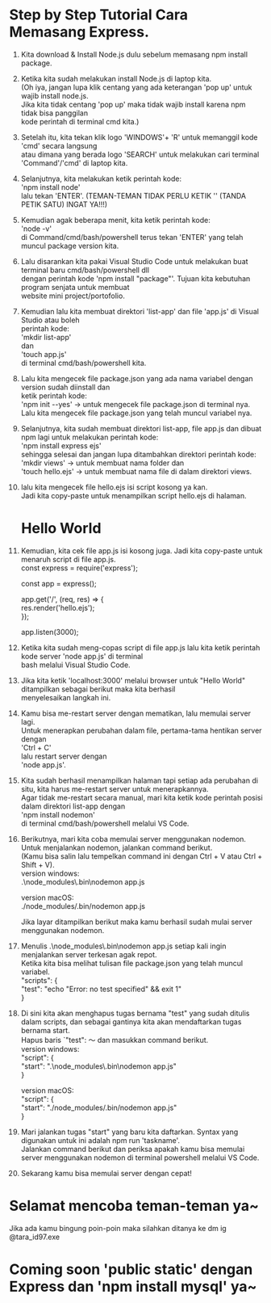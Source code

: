 <h1>Step by Step Tutorial Cara Memasang Express.</h1>

1.  Kita download & Install Node.js dulu sebelum memasang npm install package.

2.  Ketika kita sudah melakukan install Node.js di laptop kita.<br>
    (Oh iya, jangan lupa klik centang yang ada keterangan 'pop up' untuk wajib install node.js.<br>
    Jika kita tidak centang 'pop up' maka tidak wajib install karena npm tidak bisa panggilan<br>
    kode perintah di terminal cmd kita.)

3.  Setelah itu, kita tekan klik logo 'WINDOWS'+ 'R' untuk memanggil kode 'cmd' secara langsung<br>
    atau dimana yang berada logo 'SEARCH' untuk melakukan cari terminal 'Command'/'cmd' di laptop kita.<br>

4.  Selanjutnya, kita melakukan ketik perintah kode:<br>
    'npm install node'<br>
    lalu tekan 'ENTER'. (TEMAN-TEMAN TIDAK PERLU KETIK '' (TANDA PETIK SATU) INGAT YA!!!)

5.  Kemudian agak beberapa menit, kita ketik perintah kode:<br>
    'node -v'<br>
    di Command/cmd/bash/powershell terus tekan 'ENTER' yang telah muncul package version kita.

6.  Lalu disarankan kita pakai Visual Studio Code untuk melakukan buat terminal baru cmd/bash/powershell dll<br>
    dengan perintah kode 'npm install "package"'. Tujuan kita kebutuhan program senjata untuk membuat<br>
    website mini project/portofolio.

7.  Kemudian lalu kita membuat direktori 'list-app' dan file 'app.js' di Visual Studio atau boleh<br>
    perintah kode:<br>
    'mkdir list-app'<br>
    dan<br>
    'touch app.js'<br>
    di terminal cmd/bash/powershell kita.

8.  Lalu kita mengecek file package.json yang ada nama variabel dengan version sudah diinstall dan<br>
    ketik perintah kode:<br>
    'npm init --yes' -> untuk mengecek file package.json di terminal nya.<br>
    Lalu kita mengecek file package.json yang telah muncul variabel nya.

9.  Selanjutnya, kita sudah membuat direktori list-app, file app.js dan dibuat npm lagi untuk melakukan perintah kode:<br>
    'npm install express ejs'<br>
    sehingga selesai dan jangan lupa ditambahkan direktori perintah kode:<br>
    'mkdir views' -> untuk membuat nama folder dan<br>
    'touch hello.ejs' -> untuk membuat nama file di dalam direktori views.

10. lalu kita mengecek file hello.ejs isi script kosong ya kan.<br>
    Jadi kita copy-paste untuk menampilkan script hello.ejs di halaman.<br>
    <h1>Hello World</h1>

11. Kemudian, kita cek file app.js isi kosong juga. Jadi kita copy-paste untuk menaruh script di file app.js.<br>
    const express = require('express');<br>

    const app = express();<br>

    app.get('/', (req, res) => {<br>
    res.render('hello.ejs');<br>
    });<br>

    app.listen(3000);

12. Ketika kita sudah meng-copas script di file app.js lalu kita ketik perintah kode server 'node app.js' di terminal<br>
    bash melalui Visual Studio Code.

13. Jika kita ketik 'localhost:3000' melalui browser untuk "Hello World" ditampilkan sebagai berikut maka kita berhasil<br>
    menyelesaikan langkah ini.

14. Kamu bisa me-restart server dengan mematikan, lalu memulai server lagi.<br>
    Untuk menerapkan perubahan dalam file, pertama-tama hentikan server dengan<br>
    'Ctrl + C'<br>
    lalu restart server dengan<br>
    'node app.js'.

15. Kita sudah berhasil menampilkan halaman tapi setiap ada perubahan di situ, kita harus me-restart server untuk menerapkannya.<br>
    Agar tidak me-restart secara manual, mari kita ketik kode perintah posisi dalam direktori list-app dengan<br>
    'npm install nodemon'<br>
    di terminal cmd/bash/powershell melalui VS Code.

16. Berikutnya, mari kita coba memulai server menggunakan nodemon. Untuk menjalankan nodemon, jalankan command berikut.<br>
    (Kamu bisa salin lalu tempelkan command ini dengan Ctrl + V atau Ctrl + Shift + V).<br>
    version windows:<br>
    .\\node_modules\\.bin\\nodemon app.js

    version macOS:<br>
    ./node_modules/.bin/nodemon app.js

    Jika layar ditampilkan berikut maka kamu berhasil sudah mulai server menggunakan nodemon.

17. Menulis .\\node_modules\\.bin\\nodemon app.js setiap kali ingin menjalankan server terkesan agak repot.<br>
    Ketika kita bisa melihat tulisan file package.json yang telah muncul variabel.<br>
    "scripts": {<br>
    "test": "echo \"Error: no test specified\" && exit 1"<br>
    }

18. Di sini kita akan menghapus tugas bernama "test" yang sudah ditulis dalam scripts, dan sebagai gantinya
    kita akan mendaftarkan tugas bernama start.<br>
    Hapus baris `"test": 〜 dan masukkan command berikut.<br>
    version windows:<br>
    "script": {<br>
    "start": ".\\node_modules\\.bin\\nodemon app.js"<br>
    }

    version macOS:<br>
    "script": {<br>
    "start": "./node_modules/.bin/nodemon app.js"<br>
    }

19. Mari jalankan tugas "start" yang baru kita daftarkan. Syntax yang digunakan untuk ini adalah npm run 'taskname'.<br>
    Jalankan command berikut dan periksa apakah kamu bisa memulai server menggunakan nodemon di terminal powershell melalui VS Code.<br>

20. Sekarang kamu bisa memulai server dengan cepat!<br>

<h1>Selamat mencoba teman-teman ya~</h1>

Jika ada kamu bingung poin-poin maka silahkan ditanya ke dm ig @tara_id97.exe<br>

<h1>Coming soon 'public static' dengan Express dan 'npm install mysql' ya~</h1>
